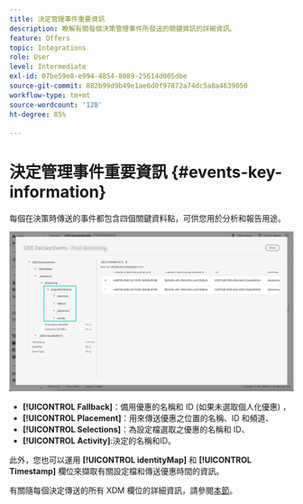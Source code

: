 ```yaml
---
title: 決定管理事件重要資訊
description: 瞭解有關每個決策管理事件所發送的關鍵資訊的詳細資訊。
feature: Offers
topic: Integrations
role: User
level: Intermediate
exl-id: 07be59e8-e994-4854-8089-25614d005dbe
source-git-commit: 882b99d9b49e1ae6d0f97872a74dc5a8a4639050
workflow-type: tm+mt
source-wordcount: '128'
ht-degree: 85%

---
```


# 決定管理事件重要資訊 {#events-key-information}

每個在決策時傳送的事件都包含四個關鍵資料點，可供您用於分析和報告用途。

![](../assets/events-dataset-preview.png)

* **[!UICONTROL Fallback]**：備用優惠的名稱和 ID (如果未選取個人化優惠) ，
* **[!UICONTROL Placement]**：用來傳送優惠之位置的名稱、ID 和頻道、
* **[!UICONTROL Selections]**：為設定檔選取之優惠的名稱和 ID、
* **[!UICONTROL Activity]**:決定的名稱和ID。

此外，您也可以運用 **[!UICONTROL identityMap]** 和 **[!UICONTROL Timestamp]** 欄位來擷取有關設定檔和傳送優惠時間的資訊。

有關隨每個決定傳送的所有 XDM 欄位的詳細資訊，請參閱[本節](xdm-fields.md)。
